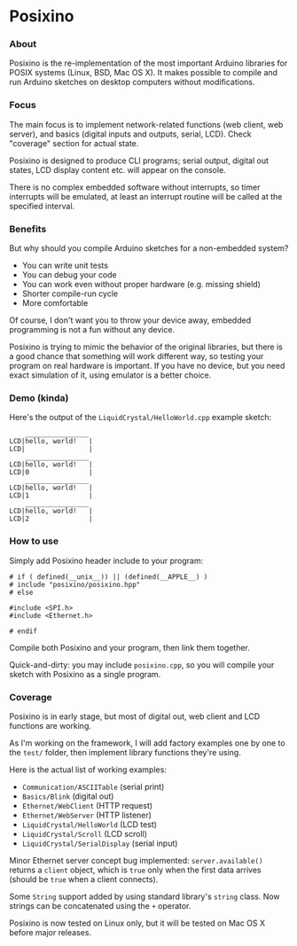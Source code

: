 Posixino
========

### About ###

Posixino is the re-implementation 
of the most important Arduino libraries for
POSIX systems (Linux, BSD, Mac OS X).
It makes possible to compile and run
Arduino sketches on desktop computers
without modifications.

### Focus ###

The main focus is to implement network-related
functions (web client, web server),
and basics (digital inputs and outputs, serial, LCD).
Check "coverage" section for actual state. 

Posixino is designed to produce CLI programs;
serial output, digital out states, LCD display content etc.
will appear on the console.

There is no complex embedded software without interrupts,
so timer interrupts will be emulated,
at least an interrupt routine will be called
at the specified interval.

### Benefits ###

But why should you compile Arduino
sketches for a non-embedded system?

- You can write unit tests
- You can debug your code
- You can work even without proper hardware (e.g. missing shield)
- Shorter compile-run cycle
- More comfortable

Of course, I don't want you to throw your device away,
embedded programming is not a fun without any device.

Posixino is trying to mimic the behavior of the original libraries,
but there is a good chance that something will work different way,
so testing your program on real hardware is important. 
If you have no device, but you need exact simulation of it,
using emulator is a better choice.

### Demo (kinda) ###

Here's the output of the 
`LiquidCrystal/HelloWorld.cpp` example sketch:
    
```
    ________________
LCD|hello, world!   |
LCD|                |
    ________________
LCD|hello, world!   |
LCD|0               |
    ________________
LCD|hello, world!   |
LCD|1               |
    ________________
LCD|hello, world!   |
LCD|2               |
```

### How to use ###

Simply add Posixino header include to your program:

```
# if ( defined(__unix__)) || (defined(__APPLE__) )
# include "posixino/posixino.hpp"
# else

#include <SPI.h>
#include <Ethernet.h>

# endif
```
Compile both Posixino and your program,
then link them together.

Quick-and-dirty: you may include `posixino.cpp`, 
so you will compile your sketch with Posixino as a single program.

### Coverage ###

Posixino is in early stage,
but most of 
digital out, web client and LCD 
functions are working.

As I'm working on the framework,
I will add factory examples one by one
to the `test/` folder,
then implement library functions they're using.

Here is the actual list of working examples:

- `Communication/ASCIITable` (serial print)
- `Basics/Blink` (digital out)
- `Ethernet/WebClient` (HTTP request)
- `Ethernet/WebServer` (HTTP listener)
- `LiquidCrystal/HelloWorld` (LCD test)
- `LiquidCrystal/Scroll` (LCD scroll)
- `LiquidCrystal/SerialDisplay` (serial input)

Minor Ethernet server concept bug implemented:
`server.available()` returns a `client` object, 
which is `true` only when the first data arrives 
(should be `true` when a client connects).

Some `String` support added by using standard library's `string` class.
Now strings can be concatenated using the `+` operator.

Posixino is now tested on Linux only,
but it will be tested on Mac OS X before major releases.
